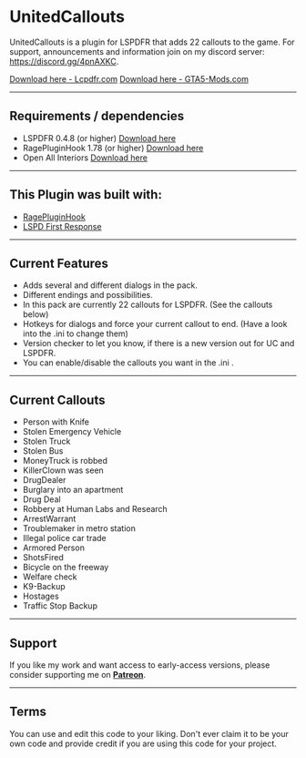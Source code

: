 # UnitedCallouts

UnitedCallouts is a plugin for LSPDFR that adds 22 callouts to the game. 
For support, announcements and information join on my discord server: https://discord.gg/4pnAXKC.
                  
<a href="https://www.lcpdfr.com/files/file/20730-unitedcallouts-robbery-drugs-burglary-more/">Download here - Lcpdfr.com</a>
<a href="https://www.gta5-mods.com/scripts/unitedcallouts-lspdfr-plugin">Download here - GTA5-Mods.com</a>
 
--------
  
 ## Requirements / dependencies
- LSPDFR 0.4.8 (or higher) <a href="https://www.lcpdfr.com/files/file/7792-lspd-first-response">Download here</a>
- RagePluginHook 1.78 (or higher) <a href="https://ragepluginhook.net/Downloads.aspx">Download here</a>
- Open All Interiors <a href="https://www.gta5-mods.com/scripts/open-all-interiors">Download here</a>

--------

## This Plugin was built with:
- <a href="https://ragepluginhook.net/Downloads.aspx">RagePluginHook</a>
- <a href="https://www.lcpdfr.com/files/file/7792-lspd-first-response">LSPD First Response</a>

--------

## Current Features
- Adds several and different dialogs in the pack.
- Different endings and possibilities.
- In this pack are currently 22 callouts for LSPDFR. (See the callouts below)
- Hotkeys for dialogs and force your current callout to end. (Have a look into the .ini to change them)
- Version checker to let you know, if there is a new version out for UC and LSPDFR.
- You can enable/disable the callouts you want in the .ini .

--------

## Current Callouts
- Person with Knife
- Stolen Emergency Vehicle
- Stolen Truck
- Stolen Bus
- MoneyTruck is robbed
- KillerClown was seen
- DrugDealer
- Burglary into an apartment
- Drug Deal
- Robbery at Human Labs and Research
- ArrestWarrant
- Troublemaker in metro station
- Illegal police car trade
- Armored Person
- ShotsFired
- Bicycle on the freeway
- Welfare check
- K9-Backup
- Hostages
- Traffic Stop Backup

--------

## Support
If you like my work and want access to early-access versions, please consider supporting me on [**Patreon**](https://www.patreon.com/sEbi3). 

--------

## Terms
You can use and edit this code to your liking. Don't ever claim it to be your own code and provide credit if you are using this code for your project.
